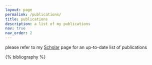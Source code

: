 ```yaml
---
layout: page
permalink: /publications/
title: publications
description: a list of my publications
nav: true
nav_order: 2
---
```


please refer to my [Scholar](https://scholar.google.com/citations?user=N3dCfEYAAAAJ) page for an up-to-date list of publications

<!-- _pages/publications.md -->
<div class="publications">

{% bibliography %}

</div>
